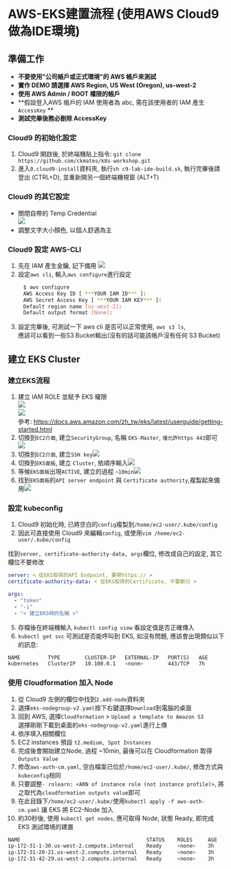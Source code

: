 # AWS-EKS建置流程 (使用AWS Cloud9做為IDE環境)

## 準備工作  
- **不要使用"公司帳戶或正式環境"的 AWS 帳戶來測試**
- **實作 DEMO 請選擇 AWS Region, US West (Oregon), us-west-2**
- **使用 AWS Admin / ROOT 權限的帳戶**
- **假設登入AWS 帳戶的 IAM 使用者為 abc, 需在該使用者的 IAM 產生 `AccessKey` **
- **測試完畢後務必刪除 AccessKey**

### Cloud9 的初始化設定
1.  Cloud9 開啟後, 於終端機貼上指令: `git clone https://github.com/ckmates/k8s-workshop.git`
2.  進入`0.cloud9-install`資料夾, 執行`sh c9-lab-ide-build.sh`, 執行完畢後請登出 (CTRL+D), 並重新開另一個終端機視窗 (ALT+T)

### Cloud9 的其它設定
-  關閉自帶的 Temp Credential  
![](img/snap_1.png)  
-  調整文字大小顏色, 以個人舒適為主

### Cloud9 設定 AWS-CLI
1.  先在 IAM 產生金鑰, 記下備用
![](/img/Deploy-img/IAM-AccessKey.png)
2.  設定`aws cli`, 輸入`aws configure`進行設定

```bash
     $ aws configure
     AWS Access Key ID [ ***YOUR IAM ID*** ]: 
     AWS Secret Access Key [ ***YOUR IAM KEY*** ]: 
     Default region name [us-west-2]:
     Default output format [None]:
```
3.  設定完畢後, 可測試一下 aws cli 是否可以正常使用, `aws s3 ls`,   
    應該可以看到一些S3 Bucket輸出(沒有的話可能該帳戶沒有任何 S3 Bucket)


## 建立 EKS Cluster

### 建立EKS流程
1.  建立 IAM ROLE 並賦予 EKS 權限  
![](/img/snap_2.png)  
![](/img/snap_3.png)  
參考: <https://docs.aws.amazon.com/zh_tw/eks/latest/userguide/getting-started.html>
2.  切換到`EC2介面`, 建立`SecurityGroup`, 名稱 `EKS-Master`, `僅允許https 443`即可
![](/img/Deploy-img/EC2-VPC-SG-01.png)
3.  切換到`EC2介面`, 建立`SSH key`![](/img/Deploy-img/EC2_KeyPairs.png)
4.  切換到`EKS面板`, 建立 `Cluster`, 依順序輸入![](/img/Deploy-img/EKS-01.png)
5.  等候`EKS面板`出現`ACTIVE`, 建立的過程 `~10min`![](/img/Deploy-img/EKS-02.png)
6.  找到`EKS面板`的`API server endpoint` 與 `Certificate authority`,複製起來備用![](/img/Deploy-img/EKS-03.png)

### 設定 kubeconfig
1.  Cloud9 初始化時, 已將空白的`config`複製到`/home/ec2-user/.kube/config`
2.  因此可直接使用 Cloud9 來編輯`config`, 或使用`vim /home/ec2-user/.kube/config`

找到`server, certificate-authority-data, args`欄位, 修改成自己的設定, 其它欄位不要修改

```yaml
server: < 從EKS取得的API Endpoint, 要帶https:// >
certificate-authority-data: < 從EKS取得的Certificate, 不要斷行 >

args:
  - "token"
  - "-i"
  - "< 建立EKS時的名稱 >"
```  

5.  存檔後在終端機輸入 `kubectl config view` 看設定值是否正確傳入  
6.  `kubectl get svc` 可測試是否能呼叫到 EKS, 如沒有問題, 應該會出現類似以下的訊息:

```bash
NAME         TYPE        CLUSTER-IP   EXTERNAL-IP   PORT(S)   AGE
kubernetes   ClusterIP   10.100.0.1   <none>        443/TCP   7h
```

### 使用 Cloudformation 加入 Node  

1.  從 Cloud9 左側的欄位中找到`2.add-node`資料夾
2.  選擇`eks-nodegroup-v2.yaml`按下右鍵選擇`Download`到電腦的桌面
3.  回到 AWS, 選擇`Cloudformation` > `Upload a template to Amazon S3`  
選擇剛剛下載到桌面的`eks-nodegroup-v2.yaml`進行上傳  
4.  依序填入相關欄位  
5.  EC2 instances 預設 `t2.medium, Spot Instances`  
6.  完成後會開始建立Node, 過程 ~10min, 最後可以在 Cloudformation 取得`Outputs Value`  
7.  修改`aws-auth-cm.yaml`, 空白檔案已位於`/home/ec2-user/.kube/`, 修改方式與`kubeconfig`相同
8.  只要調整`- rolearn: <ARN of instance role (not instance profile)>`, 將之取代為`cloudformation outputs value`即可
9.  在此目錄下`/home/ec2-user/.kube/`使用`kubectl apply -f aws-auth-cm.yaml` 讓 EKS 將 EC2-Node 加入
10. 約30秒後, 使用 `kubectl get nodes`, 應可取得 Node, 狀態 Ready, 即完成 EKS 測試環境的建置

```bash
NAME                                         STATUS    ROLES     AGE       VERSION
ip-172-31-1-30.us-west-2.compute.internal    Ready     <none>    3h        v1.10.3
ip-172-31-20-21.us-west-2.compute.internal   Ready     <none>    3h        v1.10.3
ip-172-31-42-29.us-west-2.compute.internal   Ready     <none>    3h        v1.10.3
```

